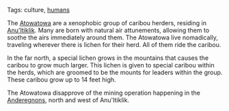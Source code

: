 Tags: culture, [humans](Humans)

The [Atowatowa](Atowatowa) are a xenophobic group of caribou herders, residing in [Anu'Itiklik](Anu'itiklik). Many are born with natural air attunements, allowing them to soothe the airs immediately around them. The Atowatowa live nomadically, traveling wherever there is lichen for their herd. All of them ride the caribou.

In the far north, a special lichen grows in the mountains that causes the caribou to grow much larger. This lichen is given to special caribou within the herds, which are groomed to be the mounts for leaders within the group. These caribou grow up to 14 feet high.

The Atowatowa disapprove of the mining operation happening in the [Anderegnons](Anderegnons), north and west of Anu'Itiklik.